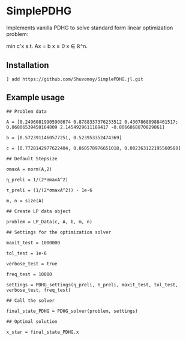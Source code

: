 # SimplePDHG

Implements vanilla PDHG to solve standard form linear optimization problem:

min c'x
s.t. Ax = b
     x ≥ 0
     x ∈ ℝ^n.



## Installation 

```
] add https://github.com/Shuvomoy/SimplePDHG.jl.git
```

## Example usage

```
## Problem data

A = [0.24960819905908674 0.8788337376233512 0.43078688988461517; 0.06806539450164809 2.1454929611189417 -0.8066868870829861]

b = [0.5723911460577251, 0.523953352474369]

c = [0.7728142977622404, 0.860578976651018, 0.002363122195560588]

## Default Stepsize

σmaxA = norm(A,2)

η_preli = 1/(2*σmaxA^2)

τ_preli = (1/(2*σmaxA^2)) - 1e-6

m, n = size(A)

## Create LP data object

problem = LP_Data(c, A, b, m, n)

## Settings for the optimization solver

maxit_test = 1000000

tol_test = 1e-6

verbose_test = true

freq_test = 10000

settings = PDHG_settings(η_preli, τ_preli, maxit_test, tol_test, verbose_test, freq_test)

## Call the solver

final_state_PDHG = PDHG_solver(problem, settings)

## Optimal solution

x_star = final_state_PDHG.x
```



